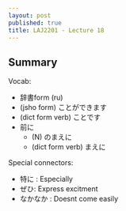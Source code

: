 ```yaml
---
layout: post
published: true
title: LAJ2201 - Lecture 18
---
```

## Summary

Vocab:
- 辞書form (ru)
- (jsho form) ことができます
- (dict form verb) ことです
- 前に
	- (N) のまえに
    - (dict form verb) まえに

Special connectors:
- 特に : Especially
- ぜひ: Express excitment
- なかなか : Doesnt come easily
